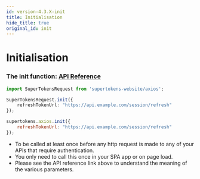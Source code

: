 ```yaml
---
id: version-4.3.X-init
title: Initialisation
hide_title: true
original_id: init
---
```


# Initialisation

### The init function: [API Reference](../api-reference/axios#init-refreshtokenurl-sessionexpiredstatuscode-websiterootdomain-refreshapicustomheaders-autoaddcredentials)

<!--DOCUSAURUS_CODE_TABS-->
<!--Via NPM-->
```ts
import SuperTokensRequest from 'supertokens-website/axios';

SuperTokensRequest.init({
    refreshTokenUrl: "https://api.example.com/session/refresh"
});
```
<!--Via script tag-->
```js
supertokens.axios.init({
    refreshTokenUrl: "https://api.example.com/session/refresh"
});
```
<!--END_DOCUSAURUS_CODE_TABS-->

- To be called at least once before any http request is made to any of your APIs that require authentication.
- You only need to call this once in your SPA app or on page load.
- Please see the API reference link above to understand the meaning of the various parameters.